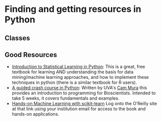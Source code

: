 # Finding and getting resources in Python 

## Classes


## Good Resources
- [Introduction to Statistical Learning in Python](https://hastie.su.domains/ISLP/ISLP_website.pdf): This is a great, free textbook for learning AND understanding the basis for data mining/machine learning approaches, and how to implement these techniques in python (there is a similar textbook for R users).
- [A guided crash course in Python](https://journals.plos.org/ploscompbiol/article?id=10.1371/journal.pcbi.1004867): Written by UVA's [Cam Mura](https://datascience.virginia.edu/people/cameron-mura) this provides an introduction to programming for Bioscientists. Intended to take 5 weeks, it covers fundamentals and examples.
- [Hands-on Machine Learning with scikit-learn](https://learning.oreilly.com/library/view/hands-on-machine-learning/9781098125967/) Log onto the O'Reilly site at that link using your institution email for access to the book and hands-on applications.


